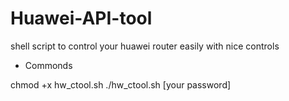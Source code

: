 # Huawei-API-tool
shell script to control your huawei router easily with nice controls 
* Commonds

chmod +x hw_ctool.sh
./hw_ctool.sh [your password]
